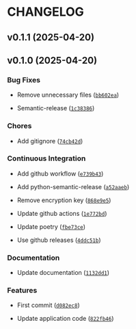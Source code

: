 # CHANGELOG


## v0.1.1 (2025-04-20)


## v0.1.0 (2025-04-20)

### Bug Fixes

- Remove unnecessary files
  ([`bb602ea`](https://github.com/zaksaiplayground/auto_muter/commit/bb602eabcd289646fb58b7dc424a29892f86ecff))

- Semantic-release
  ([`1c38386`](https://github.com/zaksaiplayground/auto_muter/commit/1c3838699826d544bfe0786594eb259ef56ac30d))

### Chores

- Add gitignore
  ([`74cb42d`](https://github.com/zaksaiplayground/auto_muter/commit/74cb42de7797deb47c53d7624f4654a446f87b14))

### Continuous Integration

- Add github workflow
  ([`e739b43`](https://github.com/zaksaiplayground/auto_muter/commit/e739b4370eede3b97ca874f63397efcd1ce793e0))

- Add python-semantic-release
  ([`a52aaeb`](https://github.com/zaksaiplayground/auto_muter/commit/a52aaeb8fbc2f1cd9a82c69732c7ae7dc1a779dc))

- Remove encryption key
  ([`868e9e5`](https://github.com/zaksaiplayground/auto_muter/commit/868e9e5dd4137400a022c897c18a0fd2e4b421bd))

- Update github actions
  ([`1e772bd`](https://github.com/zaksaiplayground/auto_muter/commit/1e772bdcb2ea1bd394f6d28179d2050c309fdc43))

- Update poetry
  ([`fbe73ce`](https://github.com/zaksaiplayground/auto_muter/commit/fbe73ce388d960d7a2882b7ebc6ccd116e1e51e1))

- Use github releases
  ([`4ddc51b`](https://github.com/zaksaiplayground/auto_muter/commit/4ddc51b8a2b76e2d12e1523047c4f6a4b03190a4))

### Documentation

- Update documentation
  ([`1132dd1`](https://github.com/zaksaiplayground/auto_muter/commit/1132dd12b8108fcc6ca85b27e0005dab999a5292))

### Features

- First commit
  ([`d082ec8`](https://github.com/zaksaiplayground/auto_muter/commit/d082ec80340e2fe8b373fd503aade054d3462b87))

- Update application code
  ([`822fb46`](https://github.com/zaksaiplayground/auto_muter/commit/822fb46b991b0a112d3c687d2f50967f4f4d65d1))
